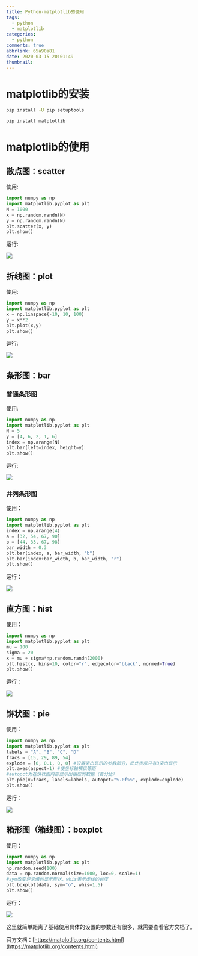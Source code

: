 ```yaml
---
title: Python-matplotlib的使用
tags:
  - python
  - matplotlib
categories:
  - python
comments: true
abbrlink: 65a90a81
date: 2020-03-15 20:01:49
thumbnail:
---
```


# matplotlib的安装

```sh
pip install -U pip setuptools

pip install matplotlib

```

# matplotlib的使用

## 散点图：scatter

使用:

```python
import numpy as np
import matplotlib.pyplot as plt
N = 1000
x = np.random.randn(N)
y = np.random.randn(N)
plt.scatter(x, y)
plt.show()

```

运行:

![](https://gitee.com/coder2m/pic/raw/master/img/blog/2020/07/18/20200718200657.png)

## 折线图：plot

使用:

```python
import numpy as np
import matplotlib.pyplot as plt
x = np.linspace(-10, 10, 100)
y = x**2
plt.plot(x,y)
plt.show()

```

运行:

![](https://gitee.com/coder2m/pic/raw/master/img/blog/2020/07/18/20200718201004.png)


## 条形图：bar

### 普通条形图

使用:

```python
import numpy as np
import matplotlib.pyplot as plt
N = 5
y = [4, 6, 2, 1, 6]
index = np.arange(N)
plt.bar(left=index, height=y)
plt.show()

```

运行:

![](https://gitee.com/coder2m/pic/raw/master/img/blog/2020/07/18/20200718201110.png)

### 并列条形图

使用：

```python
import numpy as np
import matplotlib.pyplot as plt
index = np.arange(4)
a = [32, 54, 67, 90]
b = [44, 33, 67, 98]
bar_width = 0.3
plt.bar(index, a, bar_width, "b")
plt.bar(index+bar_width, b, bar_width, "r")
plt.show()

```

运行：

![](https://gitee.com/coder2m/pic/raw/master/img/blog/2020/07/18/20200718201305.png)


## 直方图：hist

使用：

```python
import numpy as np
import matplotlib.pyplot as plt
mu = 100
sigma = 20
x = mu + sigma*np.random.randn(2000)
plt.hist(x, bins=10, color="r", edgecolor="black", normed=True)
plt.show()

```

运行：

![](https://gitee.com/coder2m/pic/raw/master/img/blog/2020/07/18/20200718201406.png)

## 饼状图：pie

使用：

```python
import numpy as np
import matplotlib.pyplot as plt
labels = "A", "B", "C", "D"
fracs = [15, 29, 89, 54]
explode = [0, 0.1, 0, 0] #设置突出显示的参数部分，此处表示只有B突出显示
plt.axes(aspect=1) #使坐标轴横纵等距
#autopct为在饼状图内部显示出相应的数据（百分比）
plt.pie(x=fracs, labels=labels, autopct="%.0f%%", explode=explode)
plt.show()

```

运行：

![](https://gitee.com/coder2m/pic/raw/master/img/blog/2020/07/18/20200718201458.png)


## 箱形图（箱线图）：boxplot

使用：

```python
import numpy as np
import matplotlib.pyplot as plt
np.random.seed(100)
data = np.random.normal(size=1000, loc=0, scale=1)
#sym改变异常值的显示形状，whis表示虚线的长度
plt.boxplot(data, sym="o", whis=1.5)
plt.show()

```

运行：

![](https://gitee.com/coder2m/pic/raw/master/img/blog/2020/07/18/20200718201541.png)


这里就简单距离了基础使用具体的设置的参数还有很多，就需要查看官方文档了。

官方文档：[https://matplotlib.org/contents.html](https://matplotlib.org/contents.html)


